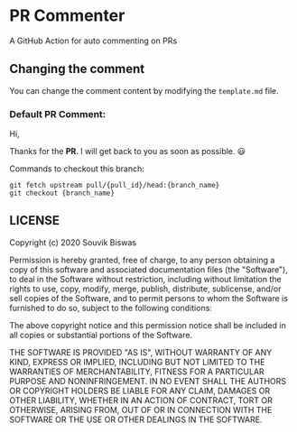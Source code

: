 # PR Commenter

A GitHub Action for auto commenting on PRs

## Changing the comment

You can change the comment content by modifying the `template.md` file.

### Default PR Comment:

Hi,

Thanks for the **PR**. I will get back to you as soon as possible. :smiley:

Commands to checkout this branch:

```
git fetch upstream pull/{pull_id}/head:{branch_name}
git checkout {branch_name}
```

## LICENSE

Copyright (c) 2020 Souvik Biswas

Permission is hereby granted, free of charge, to any person obtaining a copy
of this software and associated documentation files (the "Software"), to deal
in the Software without restriction, including without limitation the rights
to use, copy, modify, merge, publish, distribute, sublicense, and/or sell
copies of the Software, and to permit persons to whom the Software is
furnished to do so, subject to the following conditions:

The above copyright notice and this permission notice shall be included in all
copies or substantial portions of the Software.

THE SOFTWARE IS PROVIDED "AS IS", WITHOUT WARRANTY OF ANY KIND, EXPRESS OR
IMPLIED, INCLUDING BUT NOT LIMITED TO THE WARRANTIES OF MERCHANTABILITY,
FITNESS FOR A PARTICULAR PURPOSE AND NONINFRINGEMENT. IN NO EVENT SHALL THE
AUTHORS OR COPYRIGHT HOLDERS BE LIABLE FOR ANY CLAIM, DAMAGES OR OTHER
LIABILITY, WHETHER IN AN ACTION OF CONTRACT, TORT OR OTHERWISE, ARISING FROM,
OUT OF OR IN CONNECTION WITH THE SOFTWARE OR THE USE OR OTHER DEALINGS IN THE
SOFTWARE.


